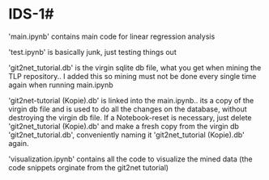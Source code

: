 # IDS-1#



'main.ipynb' contains main code for linear regression analysis

'test.ipynb' is basically junk, just testing things out

'git2net_tutorial.db' is the virgin sqlite db file, what you get when mining the TLP repository.. I added this so mining must not be done every single time again when running main.ipynb

'git2net-tutorial (Kopie).db' is linked into the main.ipynb.. its a copy of the virgin db file and is used to do all the changes on the database, without destroying the virgin db file. 
If a Notebook-reset is necessary, just delete 'git2net_tutorial (Kopie).db' and make a fresh copy from the virgin db 'git2net_tutorial.db', conveniently naming it 'git2net_tutorial (Kopie).db' again.

'visualization.ipynb' contains all the code to visualize the mined data (the code snippets orginate from the git2net tutorial)
